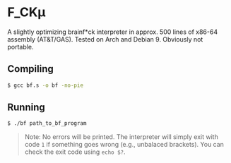 # F_CKμ
A slightly optimizing brainf*ck interpreter in approx. 500 lines of x86-64 assembly (AT&amp;T/GAS). Tested on Arch and Debian 9. Obviously not portable.

## Compiling
```sh
$ gcc bf.s -o bf -no-pie 
```
## Running
```sh
$ ./bf path_to_bf_program
```
> Note: No errors will be printed. The interpreter will simply exit with code ``1`` if something goes wrong (e.g., unbalaced brackets). You can check the exit code using ``echo $?``.
